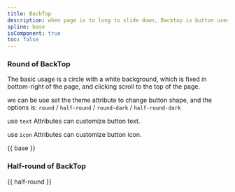 ```yaml
---
title: BackTop
description: when page is to long to slide down, Backtop is button used to help user quickly return to the top of the page.
spline: base
isComponent: true
toc: false
---
```


### Round of BackTop

The basic usage is a circle with a white background, which is fixed in bottom-right of the page, and clicking scroll to the top of the page.

we can be use set the theme attribute to change button shape, and the options is: `round` / `half-round` / `round-dark` / `half-round-dark`

use `text` Attributes can customize button text.

use `icon` Attributes can customize button icon.

{{ base }}

### Half-round of BackTop

{{ half-round }}
